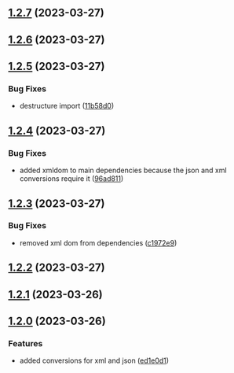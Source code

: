 

## [1.2.7](https://github.com/limitless-kode/stringify/compare/v1.2.6...v1.2.7) (2023-03-27)

## [1.2.6](https://github.com/limitless-kode/stringify/compare/v1.2.5...v1.2.6) (2023-03-27)

## [1.2.5](https://github.com/limitless-kode/stringify/compare/v1.2.4...v1.2.5) (2023-03-27)


### Bug Fixes

* destructure import ([11b58d0](https://github.com/limitless-kode/stringify/commit/11b58d0a3cb9e171d3d7b2fee542af3021b9ffcc))

## [1.2.4](https://github.com/limitless-kode/stringify/compare/v1.2.3...v1.2.4) (2023-03-27)


### Bug Fixes

* added xmldom to main dependencies because the json and xml conversions require it ([96ad811](https://github.com/limitless-kode/stringify/commit/96ad811025c930cf5da1d17b0faf1459cdfff5cd))

## [1.2.3](https://github.com/limitless-kode/stringify/compare/v1.2.2...v1.2.3) (2023-03-27)


### Bug Fixes

* removed xml dom from dependencies ([c1972e9](https://github.com/limitless-kode/stringify/commit/c1972e900667255b668a85adbb9acc9562821679))

## [1.2.2](https://github.com/limitless-kode/stringify/compare/v1.2.1...v1.2.2) (2023-03-27)

## [1.2.1](https://github.com/limitless-kode/stringify/compare/v1.2.0...v1.2.1) (2023-03-26)

## [1.2.0](https://github.com/limitless-kode/stringify/compare/v1.1.1...v1.2.0) (2023-03-26)


### Features

* added conversions for xml and json ([ed1e0d1](https://github.com/limitless-kode/stringify/commit/ed1e0d1747a097fcee8cca82a1bb032d166bddf3))
